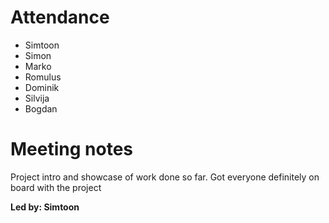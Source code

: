 # Attendance
- Simtoon
- Simon
- Marko
- Romulus
- Dominik
- Silvija
- Bogdan

# Meeting notes
Project intro and showcase of work done so far. Got everyone definitely on board with the project

**Led by: Simtoon**
